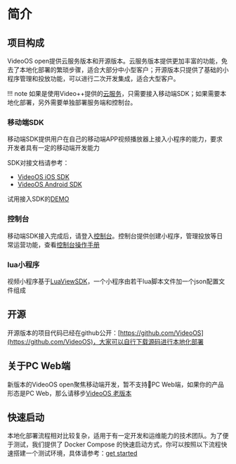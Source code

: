 # 简介

## 项目构成
VideoOS open提供云服务版本和开源版本。云服务版本提供更加丰富的功能，免去了本地化部署的繁琐步骤，适合大部分中小型客户；开源版本只提供了基础的小程序管理和投放功能，可以进行二次开发集成，适合大型客户。

!!! note
    如果是使用Video++提供的[云服务](https://os-saas.videojj.com)，只需要接入移动端SDK；如果需要本地化部署，另外需要单独部署服务端和控制台。

### 移动端SDK
移动端SDK提供用户在自己的移动端APP视频播放器上接入小程序的能力，要求开发者具有一定的移动端开发能力

SDK对接文档请参考：  

* [VideoOS iOS SDK](iOS-SDK.md)
* [VideoOS Android SDK](Android-SDK.md)

试用接入SDK的[DEMO](demo.md)

### 控制台
移动端SDK接入完成后，请登入[控制台](https://os-saas.videojj.com)。控制台提供创建小程序，管理投放等日常运营功能，查看[控制台操作手册](manual.md)

### lua小程序
视频小程序基于[LuaViewSDK](https://github.com/alibaba/LuaViewSDK)，一个小程序由若干lua脚本文件加一个json配置文件组成

## 开源
开源版本的项目代码已经在github公开：[https://github.com/VideoOS](https://github.com/VideoOS)，大家可以自行下载源码进行本地化部署

## 关于PC Web端
新版本的VideoOS open聚焦移动端开发，暂不支持PC Web端，如果你的产品形态是PC Web，那么请移步[VideoOS 老版本](oldversion.md)

## 快速启动
本地化部署流程相对比较复杂，适用于有一定开发和运维能力的技术团队。为了便于测试，我们提供了 Docker Compose 的快速启动方式，你可以按照以下流程快速搭建一个测试环境，具体请参考：[get started](get-started.md)
